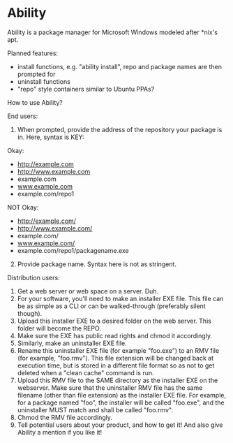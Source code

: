 Ability
=======

Ability is a package manager for Microsoft Windows modeled after *nix's apt.

Planned features:
- install functions, e.g. "ability install", repo and package names are then prompted for
- uninstall functions
- "repo" style containers similar to Ubuntu PPAs?

How to use Ability?

End users:

1. When prompted, provide the address of the repository your package is in. Here, syntax is KEY:

Okay:
- http://example.com
- http://www.example.com
- example.com
- www.example.com
- example.com/repo1

NOT Okay:
- http://example.com/
- http://www.example.com/
- example.com/
- www.example.com/
- example.com/repo1/packagename.exe

2. Provide package name. Syntax here is not as stringent.

Distribution users:

1. Get a web server or web space on a server. Duh.
2. For your software, you'll need to make an installer EXE file. This file can be as simple as a CLI or can be walked-through (preferably silent though).
3. Upload this installer EXE to a desired folder on the web server. This folder will become the REPO.
4. Make sure the EXE has public read rights and chmod it accordingly.
5. Similarly, make an uninstaller EXE file.
6. Rename this uninstaller EXE file (for example "foo.exe") to an RMV file (for example, "foo.rmv"). This file extension will be changed back at execution time, but is stored in a different file format so as not to get deleted when a "clean cache" command is run.
7. Upload this RMV file to the SAME directory as the installer EXE on the webserver. Make sure that the uninstaller RMV file has the same filename (other than file extension) as the installer EXE file. For example, for a package named "foo", the installer will be called "foo.exe", and the uninstaller MUST match and shall be called "foo.rmv".
8. Chmod the RMV file accordingly.
9. Tell potential users about your product, and how to get it! And also give Ability a mention if you like it!
